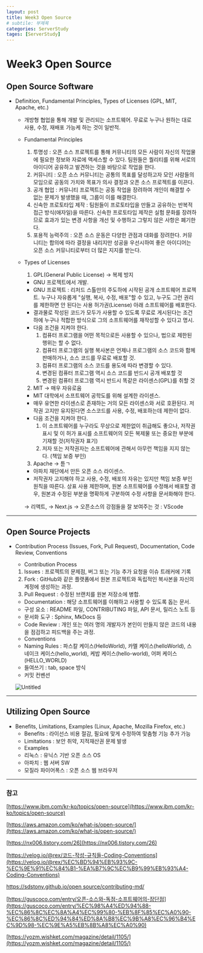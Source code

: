 ```yaml
---
layout: post
title: Week3 Open Source
# subtile: 부제목
categories: ServerStudy
tages: [ServerStudy]
---
```

# Week3 Open Source

## Open Source Software

- Definition, Fundamental Principles, Types of Licenses (GPL, MIT, Apache, etc.)
    - 개방형 협업을 통해 개발 및 관리되는 소프트웨어. 무료로 누구나 원하는 대로 사용, 수정, 재배포 가능케 하는 것이 일반적.
    - Fundamental Principles
        1. 투명성 : 오픈 소스 프로젝트를 통해 커뮤니티의 모든 사람이 자신의 작업물에 필요한 정보와 자료에 액세스할 수 있다. 팀원들은 퀄리티를 위해 서로의 아이디어 공유하고 발견하는 것을 바탕으로 작업을 한다.
        2. 커뮤니티 : 오픈 소스 커뮤니티는 공통의 목표를 달성하고자 모인 사람들의 모임으로 공동의 가치와 목표가 의사 결정과 오픈 소스 프로젝트를 이끈다.
        3. 공개 협업 : 커뮤니티 프로젝트는 공동 작업을 장려하여 개인이 해결할 수 없는 문제가 발생했을 때, 그룹이 이를 해결한다. 
        4. 신속한 프로토타입 제작 : 팀원들이 프로토타입을 만들고 공유하는 반복적 접근 방식(애자일)을 따른다. 신속한 프로토타입 제작은 실험 문화를 장려하므로 효과가 있는 변경 사항을 개선 및 수행하고 그렇지 않은 사항은 폐기한다.
        5. 포용적 능력주의 : 오픈 소스 운동은 다양한 관점과 대화를 장려한다. 커뮤니티는 합의에 따라 결정을 내리지만 성공을 우선시하여 좋은 아이디어는 오픈 소스 커뮤니티로부터 더 많은 지지를 받는다.
    - Types of Licenses
        1. GPL(General Public License) → 복제 방지
        - GNU 프로젝트에서 개발.
        * GNU 프로젝트 : 리처드 스톨만의 주도하에 시작된 공개 소프트웨어 프로젝트.
        누구나 자유롭게 "실행, 복사, 수정, 배포"할 수 있고, 누구도 그런 권리를 제한하면 안 된다는 사용 허가권(License) 아래 소프트웨어를 배포한다.
        - 결과물로 작성된 코드가 모두가 사용할 수 있도록 무료로 게시된다는 조건 하에 누구나 적합한 방식으로 그의 소프트웨어를 재작성할 수 있다고 명시.
        - 다음 조건을 지켜야 한다.
            1) 컴퓨터 프로그램을 어떤 목적으로든 사용할 수 있으나, 법으로 제한된 행위는 할 수 없다.
            2) 컴퓨터 프로그램의 실행 복사본은 언제나 프로그램의 소스 코드와 함께 판매하거나, 소스 코드를 무료로 배포할 것.
            3) 컴퓨터 프로그램의 소스 코드를 용도에 따라 변경할 수 있다.
            4) 변경된 컴퓨터 프로그램 역시 소스 코드를 반드시 공개 배포할 것
            5) 변경된 컴퓨터 프로그램 역시 반드시 똑같은 라이센스(GPL)를 취할 것
        2. MIT → 매우 자유로움
        - MIT 대학에서 소프트웨어 공학도를 위해 설계한 라이센스.
        - 매우 유연한 라이센스로 존재하는 거의 모든 라이센스와 서로 호환된다. 저작권 고지만 유지된다면 소스코드를 사용, 수정, 배포하는데 제한이 없다.
        - 다음 조건을 지켜야 한다.
            1) 이 소프트웨어를 누구라도 무상으로 제한없이 취급해도 좋으나, 저작권 표시 및 이 허가 표시를 소프트웨어의 모든 복제물 또는 중요한 부분에 기재할 것(저작권자 표기)
            2) 저자 또는 저작권자는 소프트웨어에 관해서 아무런 책임을 지지 않는다. (책임 보증 부인)
        3. Apache → 튿ㄱ
        - 아파치 재단에서 만든 오픈 소스 라이센스.
        - 저작권자 고지해야 하고 사용, 수정, 배포의 자유는 있지만 책임 보증 부인 원칙을 따른다. 상표 사용 제한하며, 원본 소프트웨어를 수정해서 배포할 경우, 원본과 수정된 부분을 명확하게 구분하여 수정 사항을 문서화해야 한다.
        
        → 리액트, 
        → Next.js
        → 오픈소스의 강점들을 잘 보여주는 것 : VScode
        

---

## Open Source Projects

- Contribution Process (Issues, Fork, Pull Request), Documentation, Code Review, Conventions
    - Contribution Process
    1. Issues : 프로젝트의 문제점, 버그 또는 기능 추가 요청을 이슈 트래커에 기록 
    2. Fork : GitHub와 같은 플랫폼에서 원본 프로젝트와 독립적인 복사본을 자신의 계정에 생성하는 과정.
    3. Pull Request : 수정된 브랜치를 원본 저장소에 병합.
    - Documentation : 해당 소프트웨어를 이해하고 사용할 수 있도록 돕는 문서.
    - 구성 요소 : README 파일, CONTRIBUTING 파일, API 문서, 릴리스 노트 등
    - 문서화 도구 : Sphinx, MkDocs 등
    - Code Review : 개인 또는 여러 명의 개발자가 본인이 만들지 않은 코드의 내용을 점검하고 피드백을 주는 과정.
    - Conventions
    - Naming Rules : 파스칼 케이스(HelloWorld), 카멜 케이스(helloWorld), 스네이크 케이스(hello_world), 케밥 케이스(hello-world), 어퍼 케이스(HELLO_WORLD)
    - 들여쓰기 : tab, space 방식
    - 커밋 컨벤션
    
    ![Untitled](Week3%20Open%20Source%20285de214a4734af49c0d676ebc0ebef7/Untitled.png)
    

---

## Utilizing Open Source

- Benefits, Limitations, Examples (Linux, Apache, Mozilla Firefox, etc.)
    - Benefits : 라이선스 비용 절감, 필요에 맞게 수정하여 맞춤형 기능 추가 가능
    - Limitations : 보안 취약, 지적재산권 문제 발생
    - Examples
    - 리눅스 : 유닉스 기반 오픈 소스 OS
    - 아파치 : 웹 서버 SW
    - 모질라 파이어폭스 : 오픈 소스 웹 브라우저

---

### 참고

[https://www.ibm.com/kr-ko/topics/open-source](https://www.ibm.com/kr-ko/topics/open-source)

[https://aws.amazon.com/ko/what-is/open-source/](https://aws.amazon.com/ko/what-is/open-source/)

[https://nx006.tistory.com/26](https://nx006.tistory.com/26)

[https://velog.io/@rex/코드-작성-규칙들-Coding-Conventions](https://velog.io/@rex/%EC%BD%94%EB%93%9C-%EC%9E%91%EC%84%B1-%EA%B7%9C%EC%B9%99%EB%93%A4-Coding-Conventions)

[https://sdstony.github.io/open source/contributing-md/](https://sdstony.github.io/open%20source/contributing-md/)

[https://guscoco.com/entry/오픈-소스와-독점-소프트웨어의-장단점](https://guscoco.com/entry/%EC%98%A4%ED%94%88-%EC%86%8C%EC%8A%A4%EC%99%80-%EB%8F%85%EC%A0%90-%EC%86%8C%ED%94%84%ED%8A%B8%EC%9B%A8%EC%96%B4%EC%9D%98-%EC%9E%A5%EB%8B%A8%EC%A0%90)

[https://yozm.wishket.com/magazine/detail/1105/](https://yozm.wishket.com/magazine/detail/1105/)
